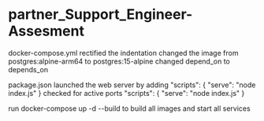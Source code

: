 # partner_Support_Engineer-Assesment
docker-compose.yml rectified the indentation 
changed the image from postgres:alpine-arm64  to postgres:15-alpine 
changed depend_on to depends_on



package.json 
launched the web server by adding 
 "scripts": {
    "serve": "node index.js"
  }
  checked for active ports 
   "scripts": {
    "serve": "node index.js"
  }

  run docker-compose up -d --build
  to build all images and start all services
